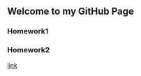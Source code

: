 ## Welcome to  my GitHub Page 

### Homework1
### Homework2


[link](https://moodle.boun.edu.tr/course/view.php?id=52970)
